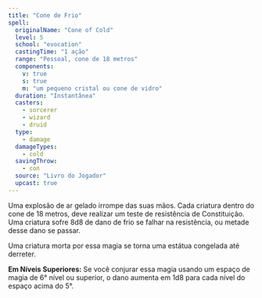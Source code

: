 ```yaml
---
title: "Cone de Frio"
spell:
  originalName: "Cone of Cold"
  level: 5
  school: "evocation"
  castingTime: "1 ação"
  range: "Pessoal, cone de 18 metros"
  components:
    v: true
    s: true
    m: "um pequeno cristal ou cone de vidro"
  duration: "Instantânea"
  casters:
    - sorcerer
    - wizard
    - druid
  type:
    - damage
  damageTypes:
    - cold
  savingThrow:
    - con
  source: "Livro do Jogador"
  upcast: true
---
```


Uma explosão de ar gelado irrompe das suas mãos. Cada criatura dentro do cone de 18 metros, deve realizar um teste de resistência de Constituição. Uma criatura sofre 8d8 de dano de frio se falhar na resistência, ou metade desse dano se passar.

Uma criatura morta por essa magia se torna uma estátua congelada até derreter.

**Em Níveis Superiores:** Se você conjurar essa magia usando um espaço de magia de 6° nível ou superior, o dano aumenta em 1d8 para cada nível do espaço acima do 5°.
